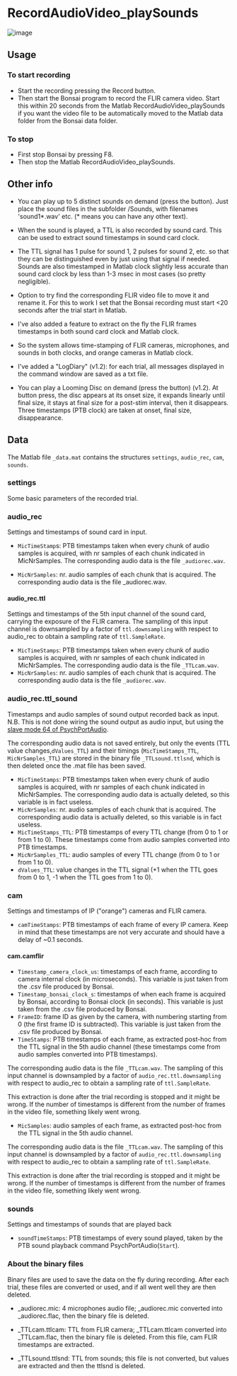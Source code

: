 # RecordAudioVideo_playSounds

![image](https://github.com/lachioma/RecordAudioVideo_playSounds/assets/29898879/f8d87686-0dfb-4f97-a40f-b3818db4a8ca)


## Usage
### To start recording
* Start the recording pressing the Record button.
* Then start the Bonsai program to record the FLIR camera video. Start this within 20 seconds from the Matlab RecordAudioVideo_playSounds if you want the video file to be automatically moved to the Matlab data folder from the Bonsai data folder.
### To stop
* First stop Bonsai by pressing F8.
* Then stop the Matlab RecordAudioVideo_playSounds.

## Other info

* You can play up to 5 distinct sounds on demand (press the button). Just place the sound files in the subfolder /Sounds, with filenames 'sound1*.wav' etc. (* means you can have any other text).

* When the sound is played, a TTL is also recorded by sound card. This can be used to extract sound timestamps in sound card clock.

* The TTL signal has 1 pulse for sound 1, 2 pulses for sound 2, etc. so that they can be distinguished even by just using that signal if needed.
Sounds are also timestamped in Matlab clock slightly less accurate than sound card clock by less than 1-3 msec in most cases (so pretty negligible).

* Option to try find the corresponding FLIR video file to move it and rename it. For this to work I set that the Bonsai recording must start <20 seconds after the trial start in Matlab.
  
* I've also added a feature to extract on the fly the FLIR frames timestamps in both sound card clock and Matlab clock.
  
* So the system allows time-stamping of FLIR cameras, microphones, and sounds in both clocks, and orange cameras in Matlab clock.

* I've added a "LogDiary" (v1.2): for each trial, all messages displayed in the command window are saved as a txt file.

* You can play a Looming Disc on demand (press the button) (v1.2). At button press, the disc appears at its onset size, it expands linearly until final size, it stays at final size for a post-stim interval, then it disappears. Three timestamps (PTB clock) are taken at onset, final size, disappearance.


## Data

The Matlab file `_data.mat` contains the structures `settings`, `audio_rec`, `cam`, `sounds`.

### settings

Some basic parameters of the recorded trial.

### audio_rec

Settings and timestamps of sound card in input.

* `MicTimeStamp`s: PTB timestamps taken when every chunk of audio samples is acquired, with nr samples of each chunk indicated in MicNrSamples. The corresponding audio data is the file `_audiorec.wav`. 

* `MicNrSamples`: nr. audio samples of each chunk that is acquired. The corresponding audio data is the file _audiorec.wav.


#### audio_rec.ttl

Settings and timestamps of the 5th input channel of the sound card, carrying the exposure of the FLIR camera.
The sampling of this input channel is downsampled by a factor of `ttl.downsampling` with respect to audio_rec to obtain a sampling rate of `ttl.SampleRate`.

* `MicTimeStamps`: PTB timestamps taken when every chunk of audio samples is acquired, with nr samples of each chunk indicated in MicNrSamples. The corresponding audio data is the file `_TTLcam.wav`. 
* `MicNrSamples`: nr. audio samples of each chunk that is acquired. The corresponding audio data is the file `_audiorec.wav`.


### audio_rec.ttl_sound

Timestamps and audio samples of sound output recorded back as input. N.B. This is not done wiring the sound output as audio input, but using the [slave mode 64 of PsychPortAudio](http://psychtoolbox.org/docs/PsychPortAudio-OpenSlave#:~:text=The%20slave%2Donly%20mode%20flag%2064).

The corresponding audio data is not saved entirely, but only the events (TTL value changes,`dValues_TTL`) and their timings (`MicTimeStamps_TTL`, `MicNrSamples_TTL`) are stored in the binary file `_TTLsound.ttlsnd`, which is then deleted once the .mat file has been saved.

* `MicTimeStamps`: PTB timestamps taken when every chunk of audio samples is acquired, with nr samples of each chunk indicated in MicNrSamples. The corresponding audio data is actually deleted, so this variable is in fact useless.
* `MicNrSamples`: nr. audio samples of each chunk that is acquired. The corresponding audio data is actually deleted, so this variable is in fact useless.
* `MicTimeStamps_TTL`: PTB timestamps of every TTL change (from 0 to 1 or from 1 to 0). These timestamps come from audio samples converted into PTB timestamps.
* `MicNrSamples_TTL`: audio samples of every TTL change (from 0 to 1 or from 1 to 0).
* `dValues_TTL`: value changes in the TTL signal (+1 when the TTL goes from 0 to 1, -1 when the TTL goes from 1 to 0).


### cam

Settings and timestamps of IP ("orange") cameras and FLIR camera.

* `camTimeStamps`: PTB timestamps of each frame of every IP camera. Keep in mind that these timestamps are not very accurate and should have a delay of ~0.1 seconds.

#### cam.camflir

* `Timestamp_camera_clock_us`: timestamps of each frame, according to camera internal clock (in microseconds). This variable is just taken from the .csv file produced by Bonsai.
* `Timestamp_bonsai_clock_s`: timestamps of when each frame is acquired by Bonsai, according to Bonsai clock (in seconds). This variable is just taken from the .csv file produced by Bonsai.
* `FrameID`: frame ID as given by the camera, with numbering starting from 0 (the first frame ID is subtracted). This variable is just taken from the .csv file produced by Bonsai.
* `TimeStamps`: PTB timestamps of each frame, as extracted post-hoc from the TTL signal in the 5th audio channel (these timestamps come from audio samples converted into PTB timestamps). 

The corresponding audio data is the file `_TTLcam.wav`. The sampling of this input channel is downsampled by a factor of `audio_rec.ttl.downsampling` with respect to audio_rec to obtain a sampling rate of `ttl.SampleRate`. 

This extraction is done after the trial recording is stopped and it might be wrong. If the number of timestamps is different from the number of frames in the video file, something likely went wrong.

* `MicSamples`: audio samples of each frame, as extracted post-hoc from the TTL signal in the 5th audio channel. 

The corresponding audio data is the file `_TTLcam.wav`. The sampling of this input channel is downsampled by a factor of `audio_rec.ttl.downsampling` with respect to audio_rec to obtain a sampling rate of `ttl.SampleRate`.

This extraction is done after the trial recording is stopped and it might be wrong. If the number of timestamps is different from the number of frames in the video file, something likely went wrong.


### sounds

Settings and timestamps of sounds that are played back
* `soundTimeStamps`: PTB timestamps of every sound played, taken by the PTB sound playback command PsychPortAudio(`Start`).

### About the binary files

Binary files are used to save the data on the fly during recording. After each trial, these files are converted or used, and if all went well they are then deleted.

* _audiorec.mic: 4 microphones audio file; _audiorec.mic converted into _audiorec.flac, then the binary file is deleted.
  
* _TTLcam.ttlcam: TTL from FLIR camera; _TTLcam.ttlcam converted into _TTLcam.flac, then the binary file is deleted. From this file, cam FLIR timestamps are extracted.

* _TTLsound.ttlsnd: TTL from sounds; this file is not converted, but values are extracted and then the ttlsnd is deleted.
